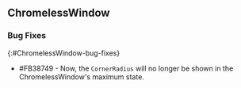 ## ChromelessWindow

### Bug Fixes
{:#ChromelessWindow-bug-fixes}

* \#FB38749 - Now, the `CornerRadius` will no longer be shown in the ChromelessWindow's maximum state.
